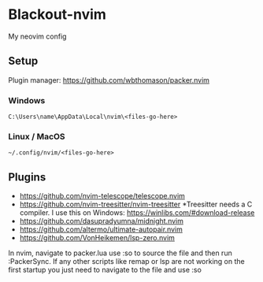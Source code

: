 # Blackout-nvim
 My neovim config

## Setup

Plugin manager: https://github.com/wbthomason/packer.nvim

### Windows

    C:\Users\name\AppData\Local\nvim\<files-go-here>

### Linux / MacOS

    ~/.config/nvim/<files-go-here>

## Plugins

- https://github.com/nvim-telescope/telescope.nvim
- https://github.com/nvim-treesitter/nvim-treesitter
*Treesitter needs a C compiler. I use this on Windows: https://winlibs.com/#download-release
- https://github.com/dasupradyumna/midnight.nvim
- https://github.com/altermo/ultimate-autopair.nvim
- https://github.com/VonHeikemen/lsp-zero.nvim

In nvim, navigate to packer.lua use :so to source the file and then run :PackerSync.
If any other scripts like remap or lsp are not working on the first startup you just need to navigate to the file and use :so
